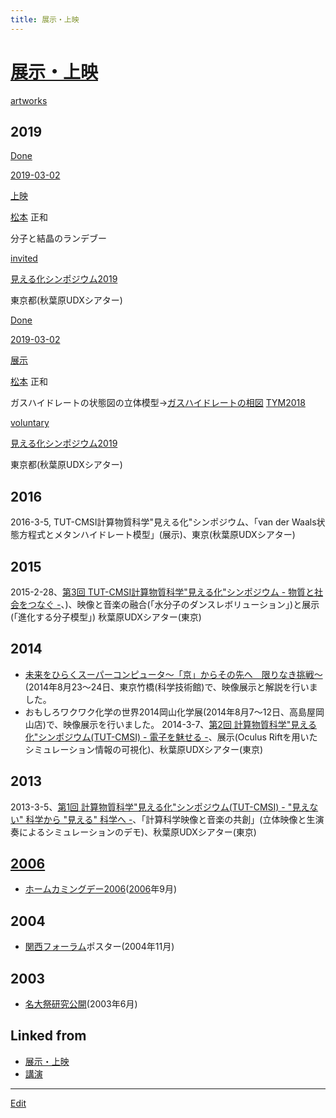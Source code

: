 ```yaml
---
title: 展示・上映
---
```

# [展示・上映](/展示・上映)

[artworks](/artworks)





## 2019

[Done](/Done)

[2019-03-02](/2019-03-02)

[上映](/上映)

[松本](/松本) 正和

分子と結晶のランデブー

[invited](/invited)

[見える化シンポジウム2019](/見える化シンポジウム2019)

東京都(秋葉原UDXシアター)



[Done](/Done)

[2019-03-02](/2019-03-02)

[展示](/展示)

[松本](/松本) 正和

ガスハイドレートの状態図の立体模型→[ガスハイドレートの相図](/ガスハイドレートの相図) [TYM2018](/TYM2018)

[voluntary](/voluntary)

[見える化シンポジウム2019](/見える化シンポジウム2019)

東京都(秋葉原UDXシアター)



## 2016


2016-3-5, TUT-CMSI計算物質科学"見える化"シンポジウム、「van der Waals状態方程式とメタンハイドレート模型」(展示)、東京(秋葉原UDXシアター)



## 2015


2015-2-28、[第3回 TUT-CMSI計算物質科学"見える化"シンポジウム - 物質と社会をつなぐ -](http://www.cms-initiative.jp/ja/events/20150228_mieruka)、)、映像と音楽の融合(「水分子のダンスレボリューション」)と展示(「進化する分子模型」) 秋葉原UDXシアター(東京)



## 2014


* [未来をひらくスーパーコンピュータ～「京」からその先へ　限りなき挑戦～](http://www.aics.riken.jp/library/event/mirai2014.html)(2014年8月23～24日、東京竹橋(科学技術館)で、映像展示と解説を行いました。
* おもしろワクワク化学の世界2014岡山化学展(2014年8月7～12日、高島屋岡山店)で、映像展示を行いました。
2014-3-7、[第2回 計算物質科学"見える化"シンポジウム(TUT-CMSI) - 電子を魅せる -](http://www.cms-initiative.jp/ja/events/20140308_mieruka)、展示(Oculus Riftを用いたシミュレーション情報の可視化)、秋葉原UDXシアター(東京)



## 2013


2013-3-5、[第1回 計算物質科学"見える化"シンポジウム(TUT-CMSI) - "見えない" 科学から "見える" 科学へ -](http://www.cms-initiative.jp/ja/events/CMSI_events/20130305-scienceviz1)、「計算科学映像と音楽の共創」(立体映像と生演奏によるシミュレーションのデモ)、秋葉原UDXシアター(東京)



## [2006](/2006)


* [ホームカミングデー2006](http://www2.chem.nagoya-u.ac.jp/~og/wiki/wiki.cgi?page=2006%A5%DB%A1%BC%A5%E0%A5%AB%A5%DF%A5%F3%A5%B0%A5%C7%A5%A4)([2006](/2006)年9月)



## 2004


* [関西フォーラム](/関西フォーラム)ポスター(2004年11月)



## 2003


* [名大祭研究公開](http://www2.chem.nagoya-u.ac.jp/~og/wiki/wiki.cgi?page=%B8%A6%B5%E6%B8%F8%B3%AB%282003%C7%AF%CC%BE%C2%E7%BA%D7%29)(2003年6月)


## Linked from

* [展示・上映](/展示・上映)
* [講演](/講演)


----

[Edit](https://github.com/vitroid/vitroid.github.io/edit/master/MD/展示・上映.md)

